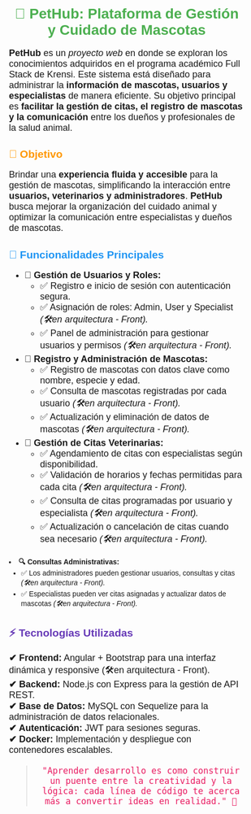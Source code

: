 <div style="font-family: Arial, sans-serif; padding: 20px;">
  <h1 style="color: #4CAF50; text-align: center;">🐾 PetHub: Plataforma de Gestión y Cuidado de Mascotas</h1>
  
  <p style="font-size: 18px;">
    <strong>PetHub</strong> es un <em>proyecto web</em> en donde se exploran los conocimientos adquiridos en el programa académico Full Stack de Krensi. 
    Este sistema está diseñado para administrar la <strong>información de mascotas, usuarios y especialistas</strong> de manera eficiente. Su objetivo principal es 
    <strong>facilitar la gestión de citas, el registro de mascotas y la comunicación</strong> entre los dueños y profesionales de la salud animal.
  </p>

  <h2 style="color: #FF9800;">🎯 Objetivo</h2>
  <p style="font-size: 18px;">
    Brindar una <strong>experiencia fluida y accesible</strong> para la gestión de mascotas, simplificando la interacción entre <strong>usuarios, veterinarios y administradores</strong>. 
    <strong>PetHub</strong> busca mejorar la organización del cuidado animal y optimizar la comunicación entre especialistas y dueños de mascotas.
  </p>

 <h2 style="color: #2196f3;">🔹 Funcionalidades Principales</h2>
<ul style="font-size: 18px;">
<li><strong>👤 Gesti&oacute;n de Usuarios y Roles:</strong>
<ul>
<li>✅ Registro e inicio de sesi&oacute;n con autenticaci&oacute;n segura.</li>
<li>✅ Asignaci&oacute;n de roles: Admin, User y Specialist <em>(🛠️en arquitectura - Front).</em></li>
<li>✅ Panel de administraci&oacute;n para gestionar usuarios y permisos <em>(🛠️en arquitectura - Front).</em></li>
</ul>
</li>
<li><strong>🐶 Registro y Administraci&oacute;n de Mascotas:</strong>
<ul>
<li>✅ Registro de mascotas con datos clave como nombre, especie y edad.</li>
<li>✅ Consulta de mascotas registradas por cada usuario <em>(🛠️en arquitectura - Front).</em></li>
<li>✅ Actualizaci&oacute;n y eliminaci&oacute;n de datos de mascotas<em> (🛠️en arquitectura - Front).</em></li>
</ul>
</li>
<li><strong>📅 Gesti&oacute;n de Citas Veterinarias:</strong>
<ul>
<li>✅ Agendamiento de citas con especialistas seg&uacute;n disponibilidad.</li>
<li>✅ Validaci&oacute;n de horarios y fechas permitidas para cada cita <em>(🛠️en arquitectura - Front).</em></li>
<li>✅ Consulta de citas programadas por usuario y especialista<em> (🛠️en arquitectura - Front).</em></li>
<li>✅ Actualizaci&oacute;n o cancelaci&oacute;n de citas cuando sea necesario <em>(🛠️en arquitectura - Front).</em></li>
</ul>
</li>
</ul>
<li><strong>🔍 Consultas Administrativas:</strong>
<ul>
<li>✅ Los administradores pueden gestionar usuarios, consultas y citas<em> (🛠️en arquitectura - Front).</em></li>
<li>✅ Especialistas pueden ver citas asignadas y actualizar datos de mascotas <em>(🛠️en arquitectura - Front).</em></li>
</ul>
</li>
</ul>

  

  <h2 style="color: #673AB7;">⚡ Tecnologías Utilizadas</h2>
  <p style="font-size: 18px;">
    <strong>✔ Frontend:</strong> Angular + Bootstrap para una interfaz dinámica y responsive (🛠️en arquitectura - Front).<br>
    <strong>✔ Backend:</strong> Node.js con Express para la gestión de API REST.<br>
    <strong>✔ Base de Datos:</strong> MySQL con Sequelize para la administración de datos relacionales.<br>
    <strong>✔ Autenticación:</strong> JWT para sesiones seguras.<br>
    <strong>✔ Docker:</strong> Implementación y despliegue con contenedores escalables.
  </p>

  <blockquote style="font-size: 20px; text-align: center; color: #E91E63;">
    </p>

    "Aprender desarrollo es como construir un puente entre la creatividad y la lógica: cada línea de código te acerca más a convertir ideas en realidad." 🚀
  </blockquote>
</div>
